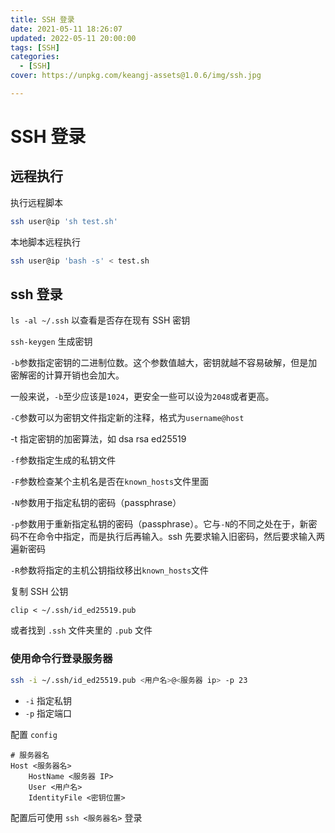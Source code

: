 ```yaml
---
title: SSH 登录
date: 2021-05-11 18:26:07
updated: 2022-05-11 20:00:00
tags: [SSH]
categories: 
  - [SSH]
cover: https://unpkg.com/keangj-assets@1.0.6/img/ssh.jpg

---
```




# SSH 登录

## 远程执行

执行远程脚本
``` sh
ssh user@ip 'sh test.sh'
```

本地脚本远程执行
``` sh
ssh user@ip 'bash -s' < test.sh
```

## ssh 登录

`ls -al ~/.ssh` 以查看是否存在现有 SSH 密钥

`ssh-keygen`  生成密钥

`-b`参数指定密钥的二进制位数。这个参数值越大，密钥就越不容易破解，但是加密解密的计算开销也会加大。

一般来说，`-b`至少应该是`1024`，更安全一些可以设为`2048`或者更高。

`-C`参数可以为密钥文件指定新的注释，格式为`username@host`

-t 指定密钥的加密算法，如 dsa rsa ed25519

`-f`参数指定生成的私钥文件

`-F`参数检查某个主机名是否在`known_hosts`文件里面

`-N`参数用于指定私钥的密码（passphrase）

`-p`参数用于重新指定私钥的密码（passphrase）。它与`-N`的不同之处在于，新密码不在命令中指定，而是执行后再输入。ssh 先要求输入旧密码，然后要求输入两遍新密码

`-R`参数将指定的主机公钥指纹移出`known_hosts`文件

复制 SSH 公钥

```shell
clip < ~/.ssh/id_ed25519.pub
```

或者找到 `.ssh` 文件夹里的 `.pub` 文件 

### 使用命令行登录服务器

``` sh
ssh -i ~/.ssh/id_ed25519.pub <用户名>@<服务器 ip> -p 23
```

- `-i` 指定私钥
- `-p` 指定端口

配置 `config`

``` 
# 服务器名
Host <服务器名>
    HostName <服务器 IP>
    User <用户名>
    IdentityFile <密钥位置>
```

配置后可使用 `ssh <服务器名>` 登录

